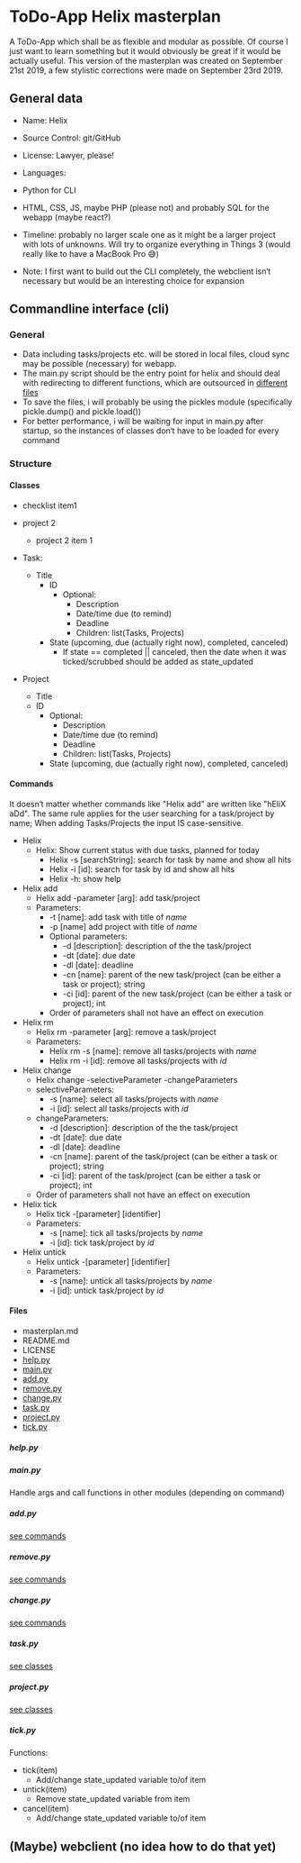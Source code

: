 # ToDo-App Helix masterplan

A ToDo-App which shall be as flexible and modular as possible. Of course I just want to learn something but it would obviously be great if it would be actually useful.
This version of the masterplan was created on September 21st 2019, a few stylistic corrections were made on September 23rd 2019.

## General data

- Name: Helix
- Source Control: git/GitHub
- License: Lawyer, please!
- Languages:

- Python for CLI
- HTML, CSS, JS, maybe PHP (please not) and probably SQL for the webapp (maybe react?)
- Timeline: probably no larger scale one as it might be a larger project with lots of unknowns. Will try to organize everything in Things 3 (would really like to have a MacBook Pro 😅)
- Note: I first want to build out the CLI completely, the webclient isn‘t necessary but would be an interesting choice for expansion

## Commandline interface (cli)

### General

- Data including tasks/projects etc. will be stored in local files, cloud sync may be possible (necessary) for webapp.
- The main.py script should be the entry point for helix and should deal with redirecting to different functions, which are outsourced in [different files](####Files)
- To save the files, i will probably be using the pickles module (specifically pickle.dump() and pickle.load())
- For better performance, i will be waiting for input in main.py after startup, so the instances of classes don‘t have to be loaded for every command

### Structure

#### Classes

- checklist item1
- project 2
  - project 2 item 1

- Task:
  - Title
    - ID
      - Optional:
        - Description
        - Date/time due (to remind)
        - Deadline
        - Children: list(Tasks, Projects)
    - State (upcoming, due (actually right now), completed, canceled)
      - If state == completed || canceled, then the date when it was ticked/scrubbed should be added as state_updated
- Project
  - Title
  - ID
    - Optional:
      - Description
      - Date/time due (to remind)
      - Deadline
      - Children: list(Tasks, Projects)
    - State (upcoming, due (actually right now), completed, canceled)

#### Commands

It doesn‘t matter whether commands like "Helix add" are written like "hEliX aDd". The same rule applies for the user searching for a task/project by name; When adding Tasks/Projects the input IS case-sensitive.

- Helix
  - Helix: Show current status with due tasks, planned for today
    - Helix -s [searchString]: search for task by name and show all hits
    - Helix -i [id]: search for task by id and show all hits
    - Helix -h: show help
- Helix add
  - Helix add -parameter [arg]: add task/project
  - Parameters:
    - -t [name]: add task with title of _name_
    - -p [name] add project with title of _name_
    - Optional parameters:
      - -d [description]: description of the the task/project
      - -dt [date]: due date
      - -dl [date]: deadline
      - -cn [name]: parent of the new task/project (can be either a task or project); string
      - -ci [id]: parent of the new task/project (can be either a task or project); int
    - Order of parameters shall not have an effect on execution
- Helix rm
  - Helix rm -parameter [arg]: remove a task/project
  - Parameters:
    - Helix rm -s [name]: remove all tasks/projects with _name_
    - Helix rm -i [id]: remove all tasks/projects with _id_
- Helix change
  - Helix change -selectiveParameter -changeParameters
  - selectiveParameters:
    - -s [name]: select all tasks/projects with _name_
    - -i [id]: select all tasks/projects with _id_
  - changeParameters:
    - -d [description]: description of the the task/project
    - -dt [date]: due date
    - -dl [date]: deadline
    - -cn [name]: parent of the task/project (can be either a task or project); string
    - -ci [id]: parent of the task/project (can be either a task or project); int
  - Order of parameters shall not have an effect on execution
- Helix tick
  - Helix tick -[parameter] [identifier]
  - Parameters:
    - -s [name]: tick all tasks/projects by _name_
    - -i [id]: tick task/project by _id_
- Helix untick
  - Helix untick -[parameter] [identifier]
  - Parameters:
    - -s [name]: untick all tasks/projects by _name_
    - -i [id]: untick task/project by _id_

#### Files

- masterplan.md
- README.md
- LICENSE
- [help.py](#####help.py)
- [main.py](#####main.py)
- [add.py](#####add.py)
- [remove.py](#####remove.py)
- [change.py](#####change.py)
- [task.py](#####task.py)
- [project.py](#####project.py)
- [tick.py](#####tick.py)

##### help.py

##### main.py

Handle args and call functions in other modules (depending on command)

##### add.py

[see commands](####Commands)

##### remove.py

[see commands](####Commands)

##### change.py

[see commands](####Commands)

##### task.py

[see classes](####classes)

##### project.py

[see classes](####classes)

##### tick.py

Functions:

- tick(item)
  - Add/change state_updated variable to/of item
- untick(item)
  - Remove state_updated variable from item
- cancel(item)
  - Add/change state_updated variable to/of item

## (Maybe) webclient (no idea how to do that yet)
